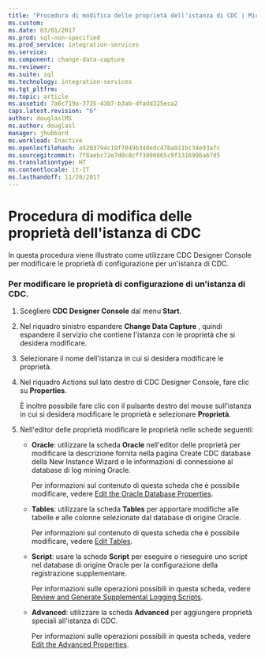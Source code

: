 ```yaml
---
title: "Procedura di modifica delle proprietà dell'istanza di CDC | Microsoft Docs"
ms.custom: 
ms.date: 03/01/2017
ms.prod: sql-non-specified
ms.prod_service: integration-services
ms.service: 
ms.component: change-data-capture
ms.reviewer: 
ms.suite: sql
ms.technology: integration-services
ms.tgt_pltfrm: 
ms.topic: article
ms.assetid: 7a6c719a-3735-43b7-b3ab-dfadd325eca2
caps.latest.revision: "6"
author: douglaslMS
ms.author: douglasl
manager: jhubbard
ms.workload: Inactive
ms.openlocfilehash: a5203794c19f7049b340edc47ba911bc34e93afc
ms.sourcegitcommit: 7f8aebc72e7d0c8cff3990865c9f1316996a67d5
ms.translationtype: HT
ms.contentlocale: it-IT
ms.lasthandoff: 11/20/2017
---
```

# <a name="how-to-edit-the-cdc-instance-properties"></a>Procedura di modifica delle proprietà dell'istanza di CDC
  In questa procedura viene illustrato come utilizzare CDC Designer Console per modificare le proprietà di configurazione per un'istanza di CDC.  
  
### <a name="to-edit-the-cdc-instance-configuration-properties"></a>Per modificare le proprietà di configurazione di un'istanza di CDC.  
  
1.  Scegliere **CDC Designer Console** dal menu **Start**.  
  
2.  Nel riquadro sinistro espandere **Change Data Capture** , quindi espandere il servizio che contiene l'istanza con le proprietà che si desidera modificare.  
  
3.  Selezionare il nome dell'istanza in cui si desidera modificare le proprietà.  
  
4.  Nel riquadro Actions sul lato destro di CDC Designer Console, fare clic su **Properties**.  
  
     È inoltre possibile fare clic con il pulsante destro del mouse sull'istanza in cui si desidera modificare le proprietà e selezionare **Proprietà**.  
  
5.  Nell'editor delle proprietà modificare le proprietà nelle schede seguenti:  
  
    -   **Oracle**: utilizzare la scheda **Oracle** nell'editor delle proprietà per modificare la descrizione fornita nella pagina Create CDC database della New Instance Wizard e le informazioni di connessione al database di log mining Oracle.  
  
         Per informazioni sul contenuto di questa scheda che è possibile modificare, vedere [Edit the Oracle Database Properties](../../integration-services/change-data-capture/edit-the-oracle-database-properties.md).  
  
    -   **Tables**: utilizzare la scheda **Tables** per apportare modifiche alle tabelle e alle colonne selezionate dal database di origine Oracle.  
  
         Per informazioni sul contenuto di questa scheda che è possibile modificare, vedere [Edit Tables](../../integration-services/change-data-capture/edit-tables.md).  
  
    -   **Script**: usare la scheda **Script** per eseguire o rieseguire uno script nel database di origine Oracle per la configurazione della registrazione supplementare.  
  
         Per informazioni sulle operazioni possibili in questa scheda, vedere [Review and Generate Supplemental Logging Scripts](../../integration-services/change-data-capture/review-and-generate-supplemental-logging-scripts.md).  
  
    -   **Advanced**: utilizzare la scheda **Advanced** per aggiungere proprietà speciali all'istanza di CDC.  
  
         Per informazioni sulle operazioni possibili in questa scheda, vedere [Edit the Advanced Properties](../../integration-services/change-data-capture/edit-the-advanced-properties.md).  
  
  
